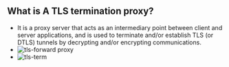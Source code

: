 ## What is A TLS termination proxy?
-  It is a proxy server that acts as an intermediary point between client and server applications, and is used to terminate and/or establish TLS (or DTLS) tunnels by decrypting and/or encrypting communications. 
- ![tls-forward proxy](img/tls-forward-proxy-1.png)
- ![tls-term](img/tls-proxy-1.png)




